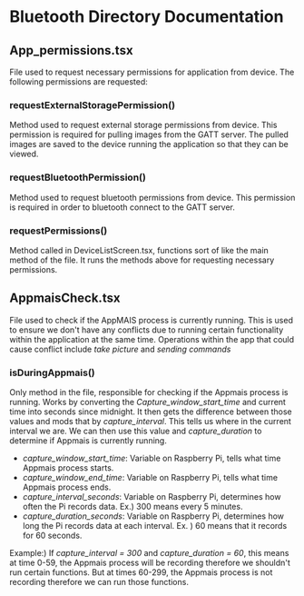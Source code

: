 # Bluetooth Directory Documentation


## App_permissions.tsx
File used to request necessary permissions for application from device. The following permissions are requested:

  ### **requestExternalStoragePermission()**
  Method used to request external storage permissions from device. This permission is        required for pulling images from the GATT server. The pulled images are saved to the       device running the application so that they can be viewed.

  ### **requestBluetoothPermission()**
  Method used to request bluetooth permissions from device. This permission is required      in order to bluetooth connect to the GATT server.

  ### **requestPermissions()**
  Method called in DeviceListScreen.tsx, functions sort of like the main method of the       file. It runs the methods above for requesting necessary permissions.


## AppmaisCheck.tsx
File used to check if the AppMAIS process is currently running. This is used to ensure we don't have any conflicts due to running certain functionality within the application at the same time. Operations within the app that could cause conflict include *take picture* and *sending commands*

  ### **isDuringAppmais()**
  Only method in the file, responsible for checking if the Appmais process is running. Works by converting the *Capture_window_start_time* and current time into seconds since midnight. It then gets the difference between those values and mods that by *capture_interval*.     This tells us where in the current interval we are. We can then use this value and *capture_duration* to determine if Appmais is currently running.

  - *capture_window_start_time*: Variable on Raspberry Pi, tells what time Appmais process starts.
  - *capture_window_end_time*: Variable on Raspberry Pi, tells what time Appmais process ends.
  - *capture_interval_seconds*: Variable on Raspberry Pi, determines how often the Pi records data. Ex.) 300 means every 5 minutes.
  - *capture_duration_seconds*: Variable on Raspberry Pi, determines how long the Pi records data at each interval. Ex. ) 60 means that it records for 60 seconds.

  Example:) If *capture_interval = 300* and *capture_duration = 60*, this means at time 0-59, the Appmais process will be recording therefore we shouldn't run certain functions. But at times 60-299, the Appmais process is not recording therefore we can run those functions.
